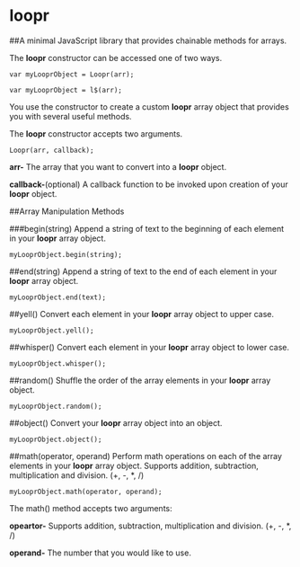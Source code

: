 # loopr
##A minimal JavaScript library that provides chainable methods for arrays.

The **loopr** constructor can be accessed one of two ways.

```
var myLooprObject = Loopr(arr);
```

```
var myLooprObject = l$(arr);
```

You use the constructor to create a custom **loopr** array object that provides you with several useful methods. 

The **loopr** constructor accepts two arguments.

```
Loopr(arr, callback);
```

**arr-** The array that you want to convert into a **loopr** object.

**callback-**(optional) A callback function to be invoked upon creation of your **loopr** object.

##Array Manipulation Methods

###begin(string)
Append a string of text to the beginning of each element in your **loopr** array object.

```
myLooprObject.begin(string);
```

##end(string)
Append a string of text to the end of each element in your **loopr** array object.

```
myLooprObject.end(text);
```

##yell()
Convert each element in your **loopr** array object to upper case.

```
myLooprObject.yell();
```

##whisper()
Convert each element in your **loopr** array object to lower case.

```
myLooprObject.whisper();
```
##random()
Shuffle the order of the array elements in your **loopr** array object.

```
myLooprObject.random();
```

##object()
Convert your **loopr** array object into an object.

```
myLooprObject.object();
```
##math(operator, operand)
Perform math operations on each of the array elements in your **loopr** array object. 
Supports addition, subtraction, multiplication and division. (+, -, *, /)

```
myLooprObject.math(operator, operand);
```

The math() method accepts two arguments:

**opeartor-** Supports addition, subtraction, multiplication and division. (+, -, *, /)

**operand-** The number that you would like to use. 


